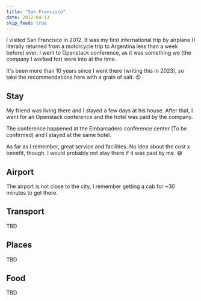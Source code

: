 ```yaml
---
title: "San Francisco"
date: 2012-04-13
skip_feed: true
---
```


I visited San Francisco in 2012. It was my first international trip by airplane
(I literally returned from a motorcycle trip to Argentina less than a week
before) ever. I went to Openstack conference, as it was something we (the
company I worked for) were into at the time.

It's been more than 10 years since I went there (writing this in 2023), so take
the recommendations here with a grain of salt. 😉

## Stay

My friend was living there and I stayed a few days at his house. After that, I
went for an Openstack conference and the hotel was paid by the company.

The conference happened at the Embarcadero conference center (To be confirmed)
and I stayed at the same hotel.

As far as I remember, great service and facilities. No idea about the cost x
benefit, though. I would probably not stay there if it was paid by me. 😅

## Airport

The airport is not close to the city, I remember getting a cab for ~30 minutes
to get there.

## Transport

TBD

## Places

TBD

## Food

TBD
